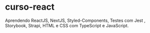 # curso-react
Aprendendo ReactJS, NextJS, Styled-Components, Testes com Jest , Storybook, Strapi, HTML e CSS com TypeScript e JavaScript.
